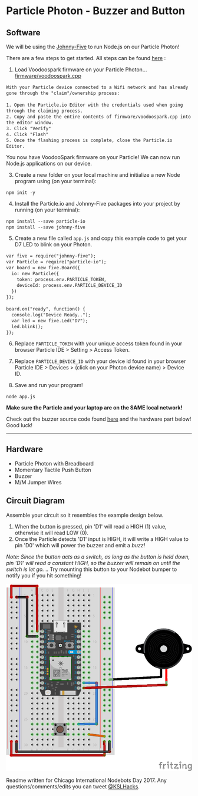 # Particle Photon - Buzzer and Button

## Software
We will be using the [Johnny-Five](http://johnny-five.io/) to run Node.js on our Particle Photon!

There are a few steps to get started. All steps can be found [here](https://github.com/rwaldron/particle-io) :

1. Load Voodoospark firmware on your Particle Photon... 
[firmware/voodoospark.cpp](https://raw.githubusercontent.com/voodootikigod/voodoospark/master/firmware/voodoospark.cpp)
```
With your Particle device connected to a Wifi network and has already gone through the "claim"/ownership process:

1. Open the Particle.io Editor with the credentials used when going through the claiming process.
2. Copy and paste the entire contents of firmware/voodoospark.cpp into the editor window.
3. Click "Verify"
4. Click "Flash"
5. Once the flashing process is complete, close the Particle.io Editor.
```

You now have VoodooSpark firmware on your Particle! We can now run Node.js applications on our device. 

3. Create a new folder on your local machine and initialize a new Node program using (on your terminal):
```
npm init -y
```

4. Install the Particle.io and Johnny-Five packages into your project by running (on your terminal):
```
npm install --save particle-io
npm install --save johnny-five
```

5. Create a new file called `app.js` and copy this example code to get your D7 LED to blink on your Photon.
```
var five = require("johnny-five");
var Particle = require("particle-io");
var board = new five.Board({
  io: new Particle({
    token: process.env.PARTICLE_TOKEN,
    deviceId: process.env.PARTICLE_DEVICE_ID
  })
});

board.on("ready", function() {
  console.log("Device Ready..");
  var led = new five.Led("D7");
  led.blink();
});
```

6. Replace `PARTICLE_TOKEN` with your unique access token found in your browser Particle IDE > Setting > Access Token.

7. Replace `PARTICLE_DEVICE_ID` with your device id found in your browser Particle IDE > Devices > (click on your Photon device name) > Device ID.

8. Save and run your program!
```
node app.js
```

**Make sure the Particle and your laptop are on the SAME local network!**

Check out the buzzer source code found [here](https://github.com/gcrev93/nodechicago/blob/master/2017/photon_buzzer/app.js) and the hardware part below! Good luck!

___

## Hardware
* Particle Photon with Breadboard
* Momentary Tactile Push Button
* Buzzer
* M/M Jumper Wires

## Circuit Diagram
Assemble your circuit so it resembles the example design below.
1. When the button is pressed, pin 'D1' will read a HIGH (1) value, otherwise it will read LOW (0).
2. Once the Particle detects 'D1' input is HIGH, it will write a HIGH value to pin 'D0' which will power the buzzer and emit a _buzz!_

_Note: Since the button acts as a switch, as long as the button is held down, pin 'D1' will read a constant HIGH, so the buzzer will remain on until the switch is let go._ .. Try mounting this button to your Nodebot bumper to notify you if you hit something!

![Buzzer/Switch Diagram](./images/buzzer_diagram.png)

Readme written for Chicago International Nodebots Day 2017. Any questions/comments/edits you can tweet [@KSLHacks](https://www.twitter.com/kslhacks).
